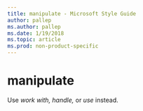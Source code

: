 ```yaml
---
title: manipulate - Microsoft Style Guide
author: pallep
ms.author: pallep
ms.date: 1/19/2018
ms.topic: article
ms.prod: non-product-specific
---
```


# manipulate

Use *work with, handle,* or *use* instead.
